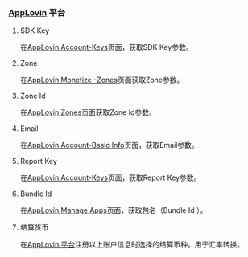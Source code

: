 ### [AppLovin](https://www.applovin.com/login) 平台

1. SDK Key

   在[AppLovin Account-Keys](https://dash.applovin.com/account#keys)页面，获取SDK Key参数。

2. Zone 
  
   在[AppLovin Monetize -Zones](https://dash.applovin.com/zones)页面获取Zone参数。

3. Zone Id

   在[AppLovin Zones](https://dash.applovin.com/zones)页面获取Zone Id参数。 

4. Email

    在[AppLovin Account-Basic Info](https://dash.applovin.com/account#basic_info)页面，获取Email参数。
   
 5. Report Key 
 
    在[AppLovin Account-Keys](https://dash.applovin.com/account#keys)页面，获取Report Key参数。

  6. Bundle Id 
     
     在[AppLovin Manage Apps](https://dash.applovin.com/manage)页面，获取包名（Bundle Id ）。
 
  7. 结算货币

     在[AppLovin 平台](https://www.applovin.com/login)注册以上账户信息时选择的结算币种，用于汇率转换。

